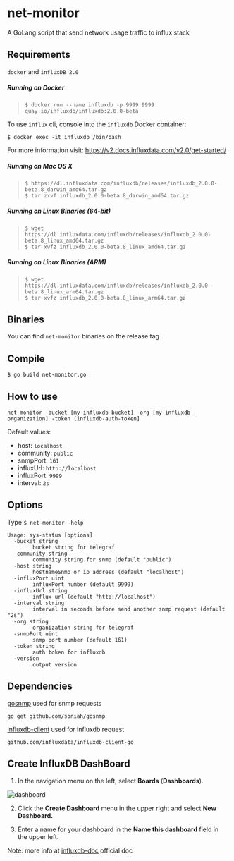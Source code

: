 # net-monitor

A GoLang script that send network usage traffic to influx stack

## Requirements

`docker` and `influxDB 2.0`

##### Running on Docker

> ```$ docker run --name influxdb -p 9999:9999 quay.io/influxdb/influxdb:2.0.0-beta```

To use `influx` cli, console into the `influxdb` Docker container:

```$ docker exec -it influxdb /bin/bash```

For more information visit: <https://v2.docs.influxdata.com/v2.0/get-started/>

##### Running on Mac OS X

> ```
> $ https://dl.influxdata.com/influxdb/releases/influxdb_2.0.0-beta.8_darwin_amd64.tar.gz
> $ tar zxvf influxdb_2.0.0-beta.8_darwin_amd64.tar.gz
> ```

##### Running on Linux Binaries (64-bit)

> ```
> $ wget https://dl.influxdata.com/influxdb/releases/influxdb_2.0.0-beta.8_linux_amd64.tar.gz
> $ tar xvfz influxdb_2.0.0-beta.8_linux_amd64.tar.gz
> ```

##### Running on Linux Binaries (ARM)

> ```
> $ wget https://dl.influxdata.com/influxdb/releases/influxdb_2.0.0-beta.8_linux_arm64.tar.gz
> $ tar xvfz influxdb_2.0.0-beta.8_linux_arm64.tar.gz
> ```

## Binaries

You can find `net-monitor` binaries on the release tag

## Compile

```
$ go build net-monitor.go
```
## How to use

```net-monitor -bucket [my-influxdb-bucket] -org [my-influxdb-organization] -token [influxdb-auth-token]```

Default values:
 - host: `localhost`
 - community: `public`
 - snmpPort: `161`
 - influxUrl: `http://localhost`
 - influxPort: `9999`
 - interval: `2s`

## Options

Type `$ net-monitor -help`

```
Usage: sys-status [options]
  -bucket string
        bucket string for telegraf
  -community string
        community string for snmp (default "public")
  -host string
        hostnameSnmp or ip address (default "localhost")
  -influxPort uint
        influxPort number (default 9999)
  -influxUrl string
        influx url (default "http://localhost")
  -interval string
        interval in seconds before send another snmp request (default "2s")
  -org string
        organization string for telegraf
  -snmpPort uint
        snmp port number (default 161)
  -token string
        auth token for influxdb
  -version
        output version
```

## Dependencies

[gosnmp](https://github.com/soniah/gosnmp) used for snmp requests

```
go get github.com/soniah/gosnmp
```

[influxdb-client](https://github.com/influxdata/influxdb-client-go) used for influxdb request

```
github.com/influxdata/influxdb-client-go
```

## Create InfluxDB DashBoard

1. In the navigation menu on the left, select **Boards** (**Dashboards**).

![dashboard](doc/img/dash-button.png)

2. Click the **Create Dashboard** menu in the upper right and select **New Dashboard.**

3. Enter a name for your dashboard in the **Name this dashboard** field in the upper left.

Note: more info at [influxdb-doc](https://v2.docs.influxdata.com/v2.0/visualize-data/dashboards/) official doc
